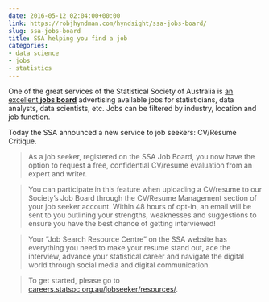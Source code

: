 ```yaml
---
date: 2016-05-12 02:04:00+00:00
link: https://robjhyndman.com/hyndsight/ssa-jobs-board/
slug: ssa-jobs-board
title: SSA helping you find a job
categories:
- data science
- jobs
- statistics
---
```


One of the great services of the Statistical Society of Australia is [an excellent **jobs board**](http://careers.statsoc.org.au) advertising available jobs for statisticians, data analysts, data scientists, etc. Jobs can be filtered by industry, location and job function.

Today the SSA announced a new service to job seekers: CV/Resume Critique.<!-- more -->


>As a job seeker, registered on the SSA Job Board, you now have the option to request a free, confidential CV/resume evaluation from an expert and writer.

>You can participate in this feature when uploading a CV/resume to our Society’s Job Board through the CV/Resume Management section of your job seeker account. Within 48 hours of opt-in, an email will be sent to you outlining your strengths, weaknesses and suggestions to ensure you have the best chance of getting interviewed!

>Your ”Job Search Resource Centre” on the SSA website has everything you need to make your resume stand out, ace the interview, advance your statistical career and navigate the digital world through social media and digital communication.

>To get started, please go to [careers.statsoc.org.au/jobseeker/resources/](http://careers.statsoc.org.au/jobseeker/resources/).
